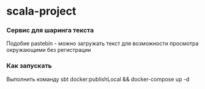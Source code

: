 # scala-project

### Сервис для шаринга текста

Подобие pastebin - можно загружать текст для возможности просмотра окружающими без регистрации

### Как запускать
Выполнить команду sbt docker:publishLocal && docker-compose up -d
